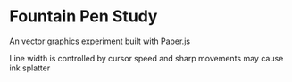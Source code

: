 # Fountain Pen Study
An vector graphics experiment built with Paper.js

Line width is controlled by cursor speed and sharp movements may cause ink splatter
